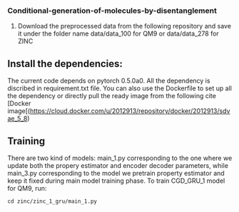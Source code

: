 ### Conditional-generation-of-molecules-by-disentanglement

1. Download the preprocessed data from the following repository and save it under the folder name data/data_100 for QM9 or data/data_278 for ZINC

## Install the dependencies:
The current code depends on pytorch 0.5.0a0. All the dependency is discribed in requirement.txt file. You can also use the Dockerfile to set up all the dependency or directly pull the ready image from the following cite
[Docker image[(https://cloud.docker.com/u/2012913/repository/docker/2012913/sdvae_5_8)

## Training 

There are two kind of models: main_1.py corresponding to the one where we update both the propery estimator and encoder decoder parameters, while main_3.py corresponding to the model we pretrain property estimator and keep it fixed during main model training phase.
To train CGD_GRU_1 model for QM9, run:
```
cd zinc/zinc_1_gru/main_1.py
```
